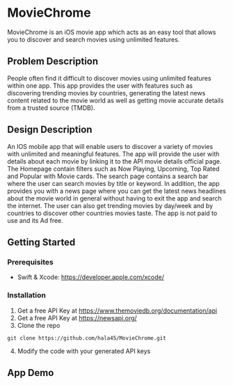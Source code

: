 # MovieChrome

MovieChrome is an iOS movie app which acts as an easy tool that allows you to discover and search movies using unlimited features.

## Problem Description

People often find it difficult to discover movies using unlimited
features within one app. This app provides the user with features such as discovering trending
movies by countries, generating the latest news content related to the movie world as well as
getting movie accurate details from a trusted source (TMDB).

## Design Description

An IOS mobile app that will enable users to discover a variety of movies with unlimited and meaningful features. The app will provide the user with details about each movie by linking it to the API movie details official page. The Homepage contain filters such as Now Playing, Upcoming, Top Rated and Popular with Movie cards. The search page contains a search bar where the user can search movies by title or keyword. In addition, the app provides you with a news page where you can get the latest news headlines about the movie world in general without having to exit the app and search the internet. The user can also get trending movies by day/week and by countries to discover other countries movies taste. The app is not paid to use and its Ad free.

## Getting Started

### Prerequisites 

* Swift & Xcode: https://developer.apple.com/xcode/

### Installation

1. Get a free API Key at https://www.themoviedb.org/documentation/api
2. Get a free API Key at https://newsapi.org/
3. Clone the repo

```
git clone https://github.com/hala45/MovieChrome.git
```
4. Modify the code with your generated API keys 


## App Demo



